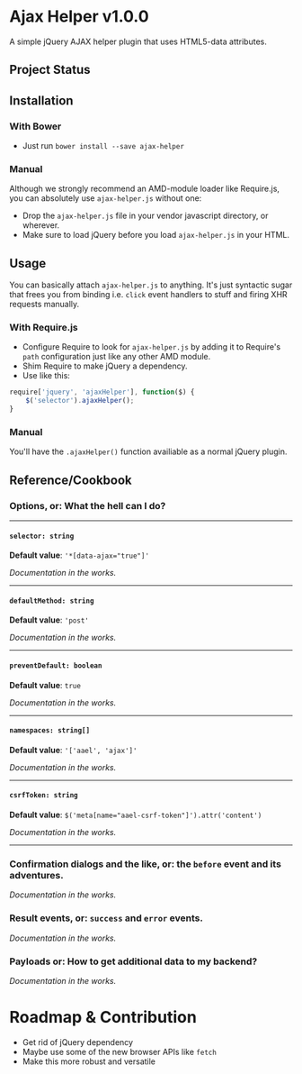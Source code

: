 # Ajax Helper v1.0.0

A simple jQuery AJAX helper plugin that uses HTML5-data attributes.

## Project Status


## Installation

### With Bower

* Just run `bower install --save ajax-helper`

### Manual

Although we strongly recommend an AMD-module loader like Require.js, you can absolutely use `ajax-helper.js` without one:

* Drop the `ajax-helper.js` file in your vendor javascript directory, or wherever.
* Make sure to load jQuery before you load `ajax-helper.js` in your HTML.

## Usage

You can basically attach `ajax-helper.js` to anything. It's just syntactic sugar that frees you from binding i.e. `click` event handlers to stuff and firing XHR requests manually.

### With Require.js

* Configure Require to look for `ajax-helper.js` by adding it to Require's `path` configuration just like any other AMD module.
* Shim Require to make jQuery a dependency.
* Use like this:

```javascript
require['jquery', 'ajaxHelper'], function($) {
	$('selector').ajaxHelper();
}
```

### Manual

You'll have the `.ajaxHelper()` function availiable as a normal jQuery plugin.

## Reference/Cookbook

### Options, or: What the hell can I do?

---

#### `selector: string`

**Default value**: `'*[data-ajax="true"]'`

*Documentation in the works.*

---

#### `defaultMethod: string`

**Default value**: `'post'`

*Documentation in the works.*

---

#### `preventDefault: boolean`

**Default value**: `true`

*Documentation in the works.*

---

#### `namespaces: string[]`

**Default value**: `'['aael', 'ajax']'`

*Documentation in the works.*

---

#### `csrfToken: string`

**Default value**: `$('meta[name="aael-csrf-token"]').attr('content')`

*Documentation in the works.*

---

### Confirmation dialogs and the like, or: the `before` event and its adventures.

*Documentation in the works.*

### Result events, or: `success` and `error` events.

*Documentation in the works.*

### Payloads or: How to get additional data to my backend?

*Documentation in the works.*

# Roadmap & Contribution

* Get rid of jQuery dependency
* Maybe use some of the new browser APIs like `fetch`
* Make this more robust and versatile
